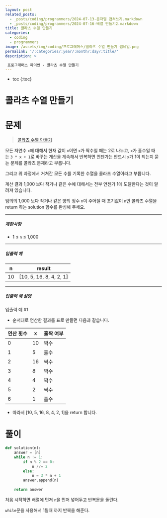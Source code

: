 ```yaml
---
layout: post
related_posts: 
  - _posts/coding/programmers/2024-07-13-문자열 겹쳐쓰기.markdown
  - _posts/coding/programmers/2024-07-16-배열 만들기2.markdown
title: 콜라츠 수열 만들기
categories:
  - coding
  - programmers
image: /assets/img/coding/프로그래머스/콜라츠 수열 만들기 썸네일.png
permalink: '/:categories/:year/:month/:day/:title/'
description: >

 프로그래머스 파이썬 - 콜라츠 수열 만들기
---
```


* toc
{:toc}

# 콜라츠 수열 만들기

# 문제

> <a href="https://school.programmers.co.kr/learn/courses/30/lessons/181919">콜라츠 수열 만들기</a>

모든 자연수 `x`에 대해서 현재 값이 `x`이면 `x`가 짝수일 때는 2로 나누고, `x`가 홀수일 때는 `3 * x + 1`로 바꾸는 계산을 계속해서 반복하면 언젠가는 반드시 `x`가 1이 되는지 묻는 문제를 콜라츠 문제라고 부릅니다.

그리고 위 과정에서 거쳐간 모든 수를 기록한 수열을 콜라츠 수열이라고 부릅니다.

계산 결과 1,000 보다 작거나 같은 수에 대해서는 전부 언젠가 1에 도달한다는 것이 알려져 있습니다.

임의의 1,000 보다 작거나 같은 양의 정수 `n`이 주어질 때 초기값이 `n`인 콜라츠 수열을 return 하는 solution 함수를 완성해 주세요.

---

##### 제한사항

[](https://github.com/springhana/CodingTest_python/edit/master/%ED%94%84%EB%A1%9C%EA%B7%B8%EB%9E%98%EB%A8%B8%EC%8A%A4/0/181919.%E2%80%85%EC%BD%9C%EB%9D%BC%EC%B8%A0%E2%80%85%EC%88%98%EC%97%B4%E2%80%85%EB%A7%8C%EB%93%A4%EA%B8%B0/README.md#%EC%A0%9C%ED%95%9C%EC%82%AC%ED%95%AD)

- 1 ≤ `n` ≤ 1,000

---

##### 입출력 예

[](https://github.com/springhana/CodingTest_python/edit/master/%ED%94%84%EB%A1%9C%EA%B7%B8%EB%9E%98%EB%A8%B8%EC%8A%A4/0/181919.%E2%80%85%EC%BD%9C%EB%9D%BC%EC%B8%A0%E2%80%85%EC%88%98%EC%97%B4%E2%80%85%EB%A7%8C%EB%93%A4%EA%B8%B0/README.md#%EC%9E%85%EC%B6%9C%EB%A0%A5-%EC%98%88)

|n|result|
|---|---|
|10|[10, 5, 16, 8, 4, 2, 1]|

---

##### 입출력 예 설명

[](https://github.com/springhana/CodingTest_python/edit/master/%ED%94%84%EB%A1%9C%EA%B7%B8%EB%9E%98%EB%A8%B8%EC%8A%A4/0/181919.%E2%80%85%EC%BD%9C%EB%9D%BC%EC%B8%A0%E2%80%85%EC%88%98%EC%97%B4%E2%80%85%EB%A7%8C%EB%93%A4%EA%B8%B0/README.md#%EC%9E%85%EC%B6%9C%EB%A0%A5-%EC%98%88-%EC%84%A4%EB%AA%85)

입출력 예 #1

- 순서대로 연산한 결과를 표로 만들면 다음과 같습니다.

|연산 횟수|x|홀짝 여부|
|---|---|---|
|0|10|짝수|
|1|5|홀수|
|2|16|짝수|
|3|8|짝수|
|4|4|짝수|
|5|2|짝수|
|6|1|홀수|

- 따라서 [10, 5, 16, 8, 4, 2, 1]을 return 합니다.

# 풀이

```python
def solution(n):
    answer = [n]
    while n != 1:
        if n % 2 == 0:
            n //= 2
        else:
            n = 3 * n + 1
        answer.append(n)
            
    return answer
``` 

처음 시작하면 배열에 먼저 `n`을 먼저 넣어두고 반복문을 돌린다.

`while`문을 사용해서 1될때 까지 반복을 해준다.

